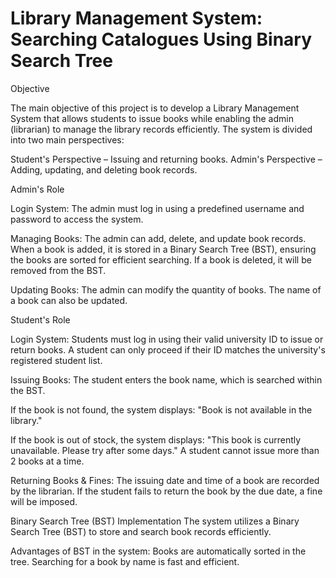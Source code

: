 # Library Management System: Searching Catalogues Using Binary Search Tree

Objective

The main objective of this project is to develop a Library Management System that allows students to issue books while enabling the admin (librarian) to manage the library records efficiently. The system is divided into two main perspectives:

Student's Perspective – Issuing and returning books.
Admin's Perspective – Adding, updating, and deleting book records.


Admin's Role

Login System:
The admin must log in using a predefined username and password to access the system.

Managing Books:
The admin can add, delete, and update book records.
When a book is added, it is stored in a Binary Search Tree (BST), ensuring the books are sorted for efficient searching.
If a book is deleted, it will be removed from the BST.

Updating Books:
The admin can modify the quantity of books.
The name of a book can also be updated.


Student's Role

Login System:
Students must log in using their valid university ID to issue or return books.
A student can only proceed if their ID matches the university's registered student list.

Issuing Books:
The student enters the book name, which is searched within the BST.

If the book is not found, the system displays:
"Book is not available in the library."

If the book is out of stock, the system displays:
"This book is currently unavailable. Please try after some days."
A student cannot issue more than 2 books at a time.

Returning Books & Fines:
The issuing date and time of a book are recorded by the librarian.
If the student fails to return the book by the due date, a fine will be imposed.


Binary Search Tree (BST) Implementation
The system utilizes a Binary Search Tree (BST) to store and search book records efficiently.

Advantages of BST in the system:
Books are automatically sorted in the tree.
Searching for a book by name is fast and efficient.

